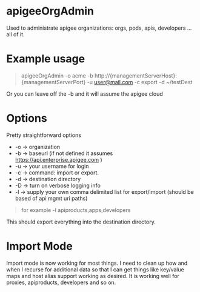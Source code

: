 # apigeeOrgAdmin
Used to administrate apigee organizations: orgs, pods, apis, developers ... all of it.

# Example usage

>apigeeOrgAdmin -o acme -b http://{managementServerHost}:{managementServerPort} -u user@mail.com -c export -d ~/testDest

Or you can leave off the -b and it will assume the apigee cloud

# Options
Pretty straightforward options
  * -o  -> organization
  * -b  -> baseurl (if not defined it assumes https://api.enterprise.apigee.com )
  * -u  -> your username for login
  * -c  -> command: import or export.
  * -d  -> destination directory
  * -D  -> turn on verbose logging info
  * -l  -> supply your own comma delimited list for export/import (should be based of api mgmt uri paths)
>for example -l apiproducts,apps,developers

This should export everything into the destination directory.

# Import Mode
Import mode is now working for most things. I need to clean up how and when I recurse for additional data so that I can get things like key/value maps and host alias support working as desired. It is working well for proxies, apiproducts, developers and so on.
